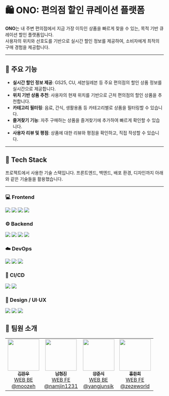 # 🛍️ ONO: 편의점 할인 큐레이션 플랫폼

**ONO**는 내 주변 편의점에서 지금 가장 이득인 상품을 빠르게 찾을 수 있는, 목적 기반 큐레이션 할인 플랫폼입니다.  
사용자의 위치와 선호도를 기반으로 실시간 할인 정보를 제공하여, 소비자에게 최적의 구매 경험을 제공합니다.

---

## 🔑 주요 기능

- **실시간 할인 정보 제공**: GS25, CU, 세븐일레븐 등 주요 편의점의 할인 상품 정보를 실시간으로 제공합니다.
- **위치 기반 상품 추천**: 사용자의 현재 위치를 기반으로 근처 편의점의 할인 상품을 추천합니다.
- **카테고리 필터링**: 음료, 간식, 생활용품 등 카테고리별로 상품을 필터링할 수 있습니다.
- **즐겨찾기 기능**: 자주 구매하는 상품을 즐겨찾기에 추가하여 빠르게 확인할 수 있습니다.
- **사용자 리뷰 및 평점**: 상품에 대한 리뷰와 평점을 확인하고, 직접 작성할 수 있습니다.

---

## 🧰 Tech Stack

프로젝트에서 사용한 기술 스택입니다. 프론트엔드, 백엔드, 배포 환경, 디자인까지 아래와 같은 기술들을 활용했습니다.

---

### 💻 Frontend
<p>
  <img src="https://img.shields.io/badge/React-61DAFB?logo=react&logoColor=black&style=for-the-badge"/>
  <img src="https://img.shields.io/badge/TypeScript-3178C6?logo=typescript&logoColor=white&style=for-the-badge"/>
  <img src="https://img.shields.io/badge/Vite-646CFF?logo=vite&logoColor=white&style=for-the-badge"/>
  <img src="https://img.shields.io/badge/Tailwind_CSS-06B6D4?logo=tailwindcss&logoColor=white&style=for-the-badge"/>
</p>

### ⚙️ Backend
<p>
  <img src="https://img.shields.io/badge/Java-007396?logo=java&logoColor=white&style=for-the-badge"/>
  <img src="https://img.shields.io/badge/Spring_Boot-6DB33F?logo=springboot&logoColor=white&style=for-the-badge"/>
  <img src="https://img.shields.io/badge/JPA-59666C?style=for-the-badge"/>
  <img src="https://img.shields.io/badge/MySQL-4479A1?logo=mysql&logoColor=white&style=for-the-badge"/>
</p>

### ☁️ DevOps
<p>
  <img src="https://img.shields.io/badge/Docker-2496ED?logo=docker&logoColor=white&style=for-the-badge"/>
  <img src="https://img.shields.io/badge/GitHub_Actions-2088FF?logo=githubactions&logoColor=white&style=for-the-badge"/>
  <img src="https://img.shields.io/badge/AWS_EC2-FF9900?logo=amazonaws&logoColor=white&style=for-the-badge"/>
</p>

### 🚀 CI/CD
<p>
  <img src="https://img.shields.io/badge/GitHub_Actions-2088FF?logo=githubactions&logoColor=white&style=for-the-badge"/>
  <img src="https://img.shields.io/badge/Docker_Hub-2496ED?logo=docker&logoColor=white&style=for-the-badge"/>
</p>

### 🎨 Design / UI·UX
<p>
  <img src="https://img.shields.io/badge/Figma-F24E1E?logo=figma&logoColor=white&style=for-the-badge"/>
  <img src="https://img.shields.io/badge/Photoshop-31A8FF?logo=adobephotoshop&logoColor=white&style=for-the-badge"/>
  <img src="https://img.shields.io/badge/Illustrator-FF9A00?logo=adobeillustrator&logoColor=white&style=for-the-badge"/>
</p>


## 👥 팀원 소개

<table>
  <tr>
    <td align="center">
      <a href="https://github.com/moozeh">
        <img src="https://github.com/moozeh.png?size=120" width="100"/><br/>
        <sub><b>김찬우</b></sub><br/>
        WEB BE<br/>
        <a href="https://github.com/moozeh">@moozeh</a>
      </a>
    </td>
    <td align="center">
      <a href="https://github.com/namjin1231">
        <img src="https://github.com/namjin1231.png?size=120" width="100"/><br/>
        <sub><b>남형진</b></sub><br/>
        WEB FE<br/>
        <a href="https://github.com/namjin1231">@namjin1231</a>
      </a>
    </td>
    <td align="center">
      <a href="https://github.com/yangjunsik">
        <img src="https://github.com/yangjunsik.png?size=120" width="100"/><br/>
        <sub><b>양준식</b></sub><br/>
        WEB BE<br/>
        <a href="https://github.com/yangjunsik">@yangjunsik</a>
      </a>
    </td>
    <td align="center">
      <a href="https://github.com/zezeworld">
        <img src="https://github.com/zezeworld.png?size=120" width="100"/><br/>
        <sub><b>홍한희</b></sub><br/>
        WEB FE<br/>
        <a href="https://github.com/zezeworld">@zezeworld</a>
      </a>
    </td>
  </tr>
</table>
